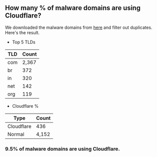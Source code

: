 ## How many % of malware domains are using Cloudflare?


We downloaded the malware domains from [here](https://urlhaus.abuse.ch) and filter out duplicates.
Here's the result.


[//]: # (start replacement)


- Top 5 TLDs

| TLD | Count |
| --- | --- |
| com | 2,367 |
| br | 372 |
| in | 320 |
| net | 142 |
| org | 119 |


- Cloudflare %

| Type | Count |
| --- | --- |
| Cloudflare | 436 |
| Normal | 4,152 |


### 9.5% of malware domains are using Cloudflare.